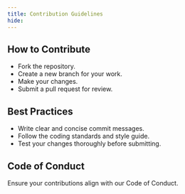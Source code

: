 ```yaml
---
title: Contribution Guidelines
hide:
---
```

## How to Contribute

- Fork the repository.
- Create a new branch for your work.
- Make your changes.
- Submit a pull request for review.

## Best Practices

- Write clear and concise commit messages.
- Follow the coding standards and style guide.
- Test your changes thoroughly before submitting.

## Code of Conduct

Ensure your contributions align with our Code of Conduct.
